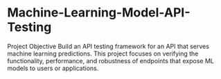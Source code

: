 # Machine-Learning-Model-API-Testing

Project Objective
Build an API testing framework for an API that serves machine learning predictions. 
This project focuses on verifying the functionality, performance, and robustness of endpoints that expose ML models to users or applications.
